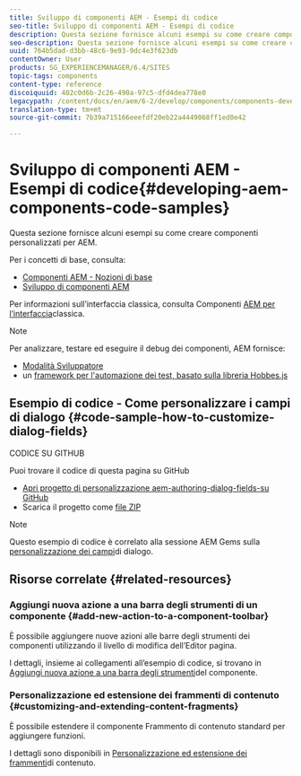 ```yaml
---
title: Sviluppo di componenti AEM - Esempi di codice
seo-title: Sviluppo di componenti AEM - Esempi di codice
description: Questa sezione fornisce alcuni esempi su come creare componenti personalizzati per AEM.
seo-description: Questa sezione fornisce alcuni esempi su come creare componenti personalizzati per AEM.
uuid: 764b5dad-d3bb-48c6-9e93-9dc4e3f623db
contentOwner: User
products: SG_EXPERIENCEMANAGER/6.4/SITES
topic-tags: components
content-type: reference
discoiquuid: 402c0d6b-2c26-490a-97c5-dfd4dea778e0
legacypath: /content/docs/en/aem/6-2/develop/components/components-develop
translation-type: tm+mt
source-git-commit: 7b39a715166eeefdf20eb22a4449068ff1ed0e42

---
```



# Sviluppo di componenti AEM - Esempi di codice{#developing-aem-components-code-samples}

Questa sezione fornisce alcuni esempi su come creare componenti personalizzati per AEM.

Per i concetti di base, consulta:

* [Componenti AEM - Nozioni di base](/help/sites-developing/components-basics.md)
* [Sviluppo di componenti AEM](/help/sites-developing/developing-components.md)

Per informazioni sull’interfaccia classica, consulta Componenti [AEM per l’interfaccia](/help/sites-developing/developing-components-classic.md)classica.

>[!NOTE]
>
>Per analizzare, testare ed eseguire il debug dei componenti, AEM fornisce:
>
>* [Modalità Sviluppatore](/help/sites-developing/developer-mode.md)
>* un [framework per l&#39;automazione dei test, basato sulla libreria Hobbes.js](/help/sites-developing/hobbes.md)
>



## Esempio di codice - Come personalizzare i campi di dialogo {#code-sample-how-to-customize-dialog-fields}

CODICE SU GITHUB

Puoi trovare il codice di questa pagina su GitHub

* [Apri progetto di personalizzazione aem-authoring-dialog-fields-su GitHub](https://github.com/Adobe-Marketing-Cloud/aem-authoring-dialog-fields-customization)
* Scarica il progetto come [file ZIP](https://github.com/Adobe-Marketing-Cloud/aem-authoring-dialog-fields-customization/archive/master.zip)

>[!NOTE]
>
>Questo esempio di codice è correlato alla sessione AEM Gems sulla [personalizzazione dei campi](https://docs.adobe.com/content/ddc/en/gems/customizing-dialog-fields-in-touch-ui.html)di dialogo.

## Risorse correlate {#related-resources}

### Aggiungi nuova azione a una barra degli strumenti di un componente {#add-new-action-to-a-component-toolbar}

È possibile aggiungere nuove azioni alle barre degli strumenti dei componenti utilizzando il livello di modifica dell’Editor pagina.

I dettagli, insieme ai collegamenti all’esempio di codice, si trovano in [Aggiungi nuova azione a una barra degli strumenti](/help/sites-developing/customizing-page-authoring-touch.md#add-new-action-to-a-component-toolbar)del componente.

### Personalizzazione ed estensione dei frammenti di contenuto {#customizing-and-extending-content-fragments}

È possibile estendere il componente Frammento di contenuto standard per aggiungere funzioni.

I dettagli sono disponibili in [Personalizzazione ed estensione dei frammenti](/help/sites-developing/customizing-content-fragments.md)di contenuto.

